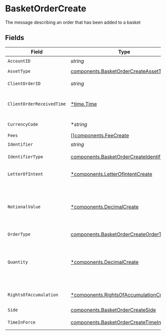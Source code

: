 # BasketOrderCreate

The message describing an order that has been added to a basket


## Fields

| Field                                                                                                                                                                                                                                                                                                                                                        | Type                                                                                                                                                                                                                                                                                                                                                         | Required                                                                                                                                                                                                                                                                                                                                                     | Description                                                                                                                                                                                                                                                                                                                                                  | Example                                                                                                                                                                                                                                                                                                                                                      |
| ------------------------------------------------------------------------------------------------------------------------------------------------------------------------------------------------------------------------------------------------------------------------------------------------------------------------------------------------------------ | ------------------------------------------------------------------------------------------------------------------------------------------------------------------------------------------------------------------------------------------------------------------------------------------------------------------------------------------------------------ | ------------------------------------------------------------------------------------------------------------------------------------------------------------------------------------------------------------------------------------------------------------------------------------------------------------------------------------------------------------ | ------------------------------------------------------------------------------------------------------------------------------------------------------------------------------------------------------------------------------------------------------------------------------------------------------------------------------------------------------------ | ------------------------------------------------------------------------------------------------------------------------------------------------------------------------------------------------------------------------------------------------------------------------------------------------------------------------------------------------------------ |
| `AccountID`                                                                                                                                                                                                                                                                                                                                                  | *string*                                                                                                                                                                                                                                                                                                                                                     | :heavy_check_mark:                                                                                                                                                                                                                                                                                                                                           | The identifier of the account transacting this order                                                                                                                                                                                                                                                                                                         | 01HBRQ5BW6ZAY4BNWP4GWRD80X                                                                                                                                                                                                                                                                                                                                   |
| `AssetType`                                                                                                                                                                                                                                                                                                                                                  | [components.BasketOrderCreateAssetType](../../models/components/basketordercreateassettype.md)                                                                                                                                                                                                                                                               | :heavy_check_mark:                                                                                                                                                                                                                                                                                                                                           | The type of the asset in this order                                                                                                                                                                                                                                                                                                                          | EQUITY                                                                                                                                                                                                                                                                                                                                                       |
| `ClientOrderID`                                                                                                                                                                                                                                                                                                                                              | *string*                                                                                                                                                                                                                                                                                                                                                     | :heavy_check_mark:                                                                                                                                                                                                                                                                                                                                           | User-supplied unique order ID. Cannot be more than 40 characters long.                                                                                                                                                                                                                                                                                       | a6d5258b-6b23-478a-8145-98e79d60427a                                                                                                                                                                                                                                                                                                                         |
| `ClientOrderReceivedTime`                                                                                                                                                                                                                                                                                                                                    | [*time.Time](https://pkg.go.dev/time#Time)                                                                                                                                                                                                                                                                                                                   | :heavy_minus_sign:                                                                                                                                                                                                                                                                                                                                           | Time the order request was received by the client. Must be in the past, and must be less than 24 hours old.                                                                                                                                                                                                                                                  | {<br/>"nanos": 673000000,<br/>"seconds": 1712081789<br/>}                                                                                                                                                                                                                                                                                                    |
| `CurrencyCode`                                                                                                                                                                                                                                                                                                                                               | **string*                                                                                                                                                                                                                                                                                                                                                    | :heavy_minus_sign:                                                                                                                                                                                                                                                                                                                                           | Defaults to "USD". Only "USD" is supported. Full list of currency codes is defined at: https://en.wikipedia.org/wiki/ISO_4217                                                                                                                                                                                                                                | USD                                                                                                                                                                                                                                                                                                                                                          |
| `Fees`                                                                                                                                                                                                                                                                                                                                                       | [][components.FeeCreate](../../models/components/feecreate.md)                                                                                                                                                                                                                                                                                               | :heavy_minus_sign:                                                                                                                                                                                                                                                                                                                                           | Fees that will be applied to this order.                                                                                                                                                                                                                                                                                                                     |                                                                                                                                                                                                                                                                                                                                                              |
| `Identifier`                                                                                                                                                                                                                                                                                                                                                 | *string*                                                                                                                                                                                                                                                                                                                                                     | :heavy_check_mark:                                                                                                                                                                                                                                                                                                                                           | Identifier of the asset (of the type specified in `identifier_type`).                                                                                                                                                                                                                                                                                        | SBUX                                                                                                                                                                                                                                                                                                                                                         |
| `IdentifierType`                                                                                                                                                                                                                                                                                                                                             | [components.BasketOrderCreateIdentifierType](../../models/components/basketordercreateidentifiertype.md)                                                                                                                                                                                                                                                     | :heavy_check_mark:                                                                                                                                                                                                                                                                                                                                           | The identifier type of the asset being ordered. For Equities: only SYMBOL is supported For Mutual Funds: only SYMBOL and CUSIP are supported                                                                                                                                                                                                                 | SYMBOL                                                                                                                                                                                                                                                                                                                                                       |
| `LetterOfIntent`                                                                                                                                                                                                                                                                                                                                             | [*components.LetterOfIntentCreate](../../models/components/letterofintentcreate.md)                                                                                                                                                                                                                                                                          | :heavy_minus_sign:                                                                                                                                                                                                                                                                                                                                           | Letter of Intent (LOI). An LOI allows investors to receive sales charge discounts based on a commitment to buy a specified monetary amount of shares over a period of time, usually 13 months.                                                                                                                                                               |                                                                                                                                                                                                                                                                                                                                                              |
| `NotionalValue`                                                                                                                                                                                                                                                                                                                                              | [*components.DecimalCreate](../../models/components/decimalcreate.md)                                                                                                                                                                                                                                                                                        | :heavy_minus_sign:                                                                                                                                                                                                                                                                                                                                           | A representation of a decimal value, such as 2.5. Clients may convert values into language-native decimal formats, such as Java's [BigDecimal][] or Python's [decimal.Decimal][].<br/><br/> [BigDecimal]:<br/> https://docs.oracle.com/en/java/javase/11/docs/api/java.base/java/math/BigDecimal.html<br/> [decimal.Decimal]: https://docs.python.org/3/library/decimal.html |                                                                                                                                                                                                                                                                                                                                                              |
| `OrderType`                                                                                                                                                                                                                                                                                                                                                  | [components.BasketOrderCreateOrderType](../../models/components/basketordercreateordertype.md)                                                                                                                                                                                                                                                               | :heavy_check_mark:                                                                                                                                                                                                                                                                                                                                           | The execution type of this order.                                                                                                                                                                                                                                                                                                                            | MARKET                                                                                                                                                                                                                                                                                                                                                       |
| `Quantity`                                                                                                                                                                                                                                                                                                                                                   | [*components.DecimalCreate](../../models/components/decimalcreate.md)                                                                                                                                                                                                                                                                                        | :heavy_minus_sign:                                                                                                                                                                                                                                                                                                                                           | A representation of a decimal value, such as 2.5. Clients may convert values into language-native decimal formats, such as Java's [BigDecimal][] or Python's [decimal.Decimal][].<br/><br/> [BigDecimal]:<br/> https://docs.oracle.com/en/java/javase/11/docs/api/java.base/java/math/BigDecimal.html<br/> [decimal.Decimal]: https://docs.python.org/3/library/decimal.html |                                                                                                                                                                                                                                                                                                                                                              |
| `RightsOfAccumulation`                                                                                                                                                                                                                                                                                                                                       | [*components.RightsOfAccumulationCreate](../../models/components/rightsofaccumulationcreate.md)                                                                                                                                                                                                                                                              | :heavy_minus_sign:                                                                                                                                                                                                                                                                                                                                           | Rights of Accumulation (ROA). An ROA allows an investor to aggregate their own fund shares with the holdings of certain related parties toward achieving the investment thresholds at which sales charge discounts become available.                                                                                                                         |                                                                                                                                                                                                                                                                                                                                                              |
| `Side`                                                                                                                                                                                                                                                                                                                                                       | [components.BasketOrderCreateSide](../../models/components/basketordercreateside.md)                                                                                                                                                                                                                                                                         | :heavy_check_mark:                                                                                                                                                                                                                                                                                                                                           | The side of this order.                                                                                                                                                                                                                                                                                                                                      | BUY                                                                                                                                                                                                                                                                                                                                                          |
| `TimeInForce`                                                                                                                                                                                                                                                                                                                                                | [components.BasketOrderCreateTimeInForce](../../models/components/basketordercreatetimeinforce.md)                                                                                                                                                                                                                                                           | :heavy_check_mark:                                                                                                                                                                                                                                                                                                                                           | Must be the value "DAY". Regulatory requirements dictate that the system capture the intended time_in_force, which is why this a mandatory field.                                                                                                                                                                                                            | DAY                                                                                                                                                                                                                                                                                                                                                          |